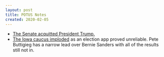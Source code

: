 ```yaml
---
layout: post
title: POTUS Notes
created: 2020-02-05
---
```


- [The Senate acquitted President Trump.](https://www.nytimes.com/2020/02/05/us/politics/trump-acquitted-impeachment.html)
- [The Iowa caucus imploded](https://www.nytimes.com/interactive/2020/02/04/us/elections/results-iowa-caucus.html) as an election app proved unreliable. Pete Buttigieg has a narrow lead over Bernie Sanders with all of the results still not in.

